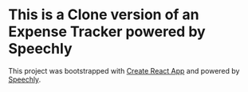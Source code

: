 # This is a Clone version of an Expense Tracker powered by Speechly

This project was bootstrapped with [Create React App](https://github.com/facebook/create-react-app) and powered by [Speechly](https://www.speechly.com/).



